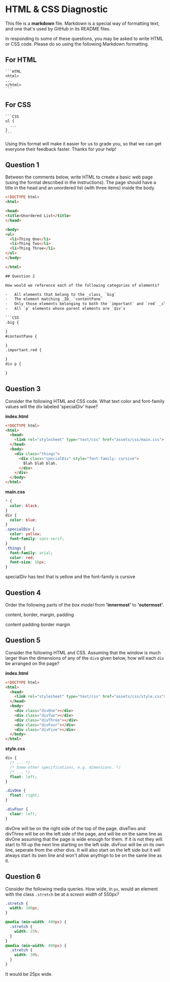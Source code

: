 # HTML & CSS Diagnostic

This file is a **markdown** file. Markdown is a special way of formatting text,
and one that's used by GitHub in its README files.

In responding to some of these questions, you may be asked to write HTML or CSS
code. Please do so using the following Markdown formatting.

## For HTML

    ```HTML
    <html>
    ...
    </html>
    ```

## For CSS

    ```CSS
    ul {
      ...
    }
    ```

Using this format will make it easier for us to grade you, so that we can get
everyone their feedback faster. Thanks for your help!

## Question 1

Between the comments below, write HTML to create a basic web page (using the
format described in the instructions). The page should have a title in the head
and an unordered list (with three items) inside the body.

```HTML
<!DOCTYPE html>
<html>

<head>
<title>Unordered List</title>
</head>

<body>
<ul>
  <li>Thing One</li>
  <li>Thing Two</li>
  <li>Thing Three</li>
</ul>
</body>

</html>

## Question 2

How would we reference each of the following categories of elements?

-   All elements that belong to the _class_ `big`
-   The element matching _ID_ `contentPane`
-   Only those elements belonging to both the `important` and `red` _classes_
-   All `p` elements whose parent elements are `div`s

```CSS
.big {

}
#contentPane {

}
.important.red {

}
div p {

}
```

## Question 3

Consider the following HTML and CSS code. What text color and font-family values
will the div labeled 'specialDiv' have?

**index.html**

```HTML
<!DOCTYPE html>
<html>
  <head>
    <link rel="stylesheet" type="text/css" href="assets/css/main.css">
  </head>
  <body>
    <div class="things">
      <div class="specialDiv" style="font-family: cursive">
        Blah blah blah.
      </div>
    </div>
  </body>
</html>
```

**main.css**

```CSS
* {
  color: black;
}
div {
  color: blue;
}
.specialDiv {
  color: yellow;
  font-family: sans-serif;
}
.things {
  font-family: arial;
  color: red;
  font-size: 16px;
}
```

<!-- your answer starts here -->
specialDiv has text that is yellow and the font-family is cursive
<!-- your answer ends here -->

## Question 4

Order the following parts of the _box model_ from **'innermost'** to
**'outermost'**.

content, border, margin, padding

<!-- your answer starts here -->
content padding border margin
<!-- your answer ends here -->

## Question 5

Consider the following HTML and CSS. Assuming that the window is much larger
than the dimensions of any of the `div`s given below, how will each `div` be
arranged on the page?

**index.html**

```HTML
<!DOCTYPE html>
<html>
  <head>
    <link rel="stylesheet" type="text/css" href="assets/css/style.css">
  </head>
  <body>
    <div class="divOne"></div>
    <div class="divTwo"></div>
    <div class="divThree"></div>
    <div class="divFour"></div>
    <div class="divFive"></div>
  </body>
</html>
```

**style.css**

```CSS
div {
  /* ... */
  /* Some other specifications, e.g. dimensions. */
  /* ... */
  float: left;
}

.divOne {
  float: right;
}

.divFour {
  clear: left;
}
```
<!-- your answer starts here -->
divOne will be on the right side of the top of the page.
diveTwo and divThree will be on the left side of the page, and will be on the same line as divOne assuming that the page is wide enough for them.  If it is not they will start to fill up the next line starting on the left side.
divFour will be on its own line, seperate from the other divs. It will also start on the left side but it will always start its own line and won't allow anythign to be on the same line as it. 
<!-- your answer ends here -->

## Question 6

Consider the following media queries. How wide, in `px`, would an element
with the class `.stretch` be at a _screen width_ of 550px?

```CSS
.stretch {
  width: 100px;
}

@media (min-width: 400px) {
  .stretch {
    width: 25%;
  }
}
@media (min-width: 800px) {
  .stretch {
    width: 30%;
  }
}
```

<!-- your answer starts here -->
It would be 25px wide.
<!-- your answer ends here -->
